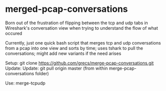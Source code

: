 # merged-pcap-conversations
Born out of the frustration of flipping between the tcp and udp tabs in Wireshark's conversation view when trying to understand the flow of what occured

Currently, just one quick bash script that merges tcp and udp conversations from a pcap into one view and sorts by time; uses tshark to pull the conversations; might add new variants if the need arises

Setup: git clone https://github.com/grecs/merge-pcap-conversations.git
Update: Update: git pull origin master (from within merge-pcap-conversations folder)

Use:
  merge-tcpudp <pcap file>
